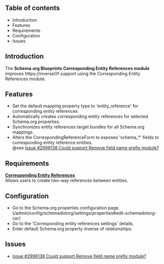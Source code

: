 Table of contents
-----------------

* Introduction
* Features
* Requirements
* Configuration
* Issues


Introduction
------------

The **Schema.org Blueprints Corresponding Entity References module** improves 
https://inverseOf support using the Corresponding Entity References module.


Features
--------

- Set the default mapping property type to 'entity_reference' for 
  corresponding entity references
- Automatically creates corresponding entity references for selected 
  Schema.org properties.
- Synchronizes entity references target bundles for all Schema.org mappings.
- Alters the CorrespondingReferenceForm to exposes 'schema_*' fields to 
  corresponding entity reference entities.  
  @see  [Issue #2998138 Could support Remove field name prefix module?](https://www.drupal.org/project/cer/issues/2998138)


Requirements
------------

**[Corresponding Entity References](https://www.drupal.org/project/cer)**        
Allows users to create two-way references between entities.


Configuration
-------------

- Go to the Schema.org properties configuration page.  
  (/admin/config/schemadotorg/settings/properties#edit-schemadotorg-cer)
- Go to the 'Corresponding entity references settings' details.
- Enter default Schema.org property inverse of relationships.


Issues
------

- [Issue #2998138 Could support Remove field name prefix module?](https://www.drupal.org/project/cer/issues/2998138)
